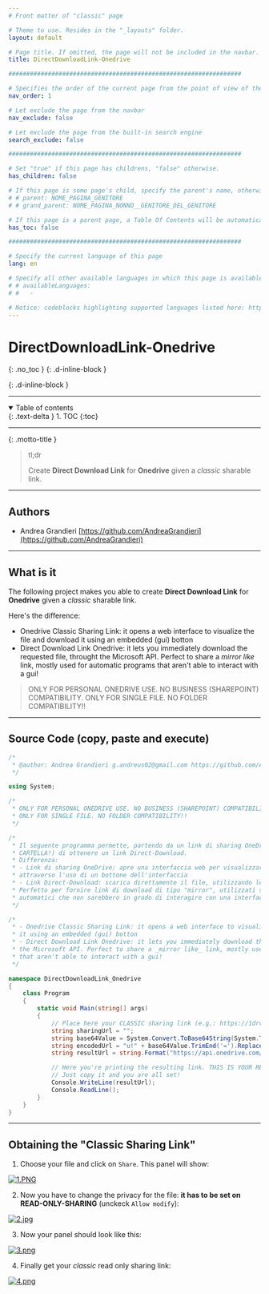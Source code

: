 ```yaml
---
# Front matter of "classic" page

# Theme to use. Resides in the "_layouts" folder.
layout: default

# Page title. If omitted, the page will not be included in the navbar.
title: DirectDownloadLink-Onedrive

#################################################################

# Specifies the order of the current page from the point of view of the navbar. Can have repetition in the numbers, for parent-child hierarchies.
nav_order: 1

# Let exclude the page from the navbar
nav_exclude: false

# Let exclude the page from the built-in search engine
search_exclude: false

#################################################################

# Set "true" if this page has childrens, "false" otherwise.
has_children: false

# If this page is some page's child, specify the parent's name, otherwise comment out the option. If this page is some page's grandchild, specify grandparent's name, otherwise comment out the option.
# # parent: NOME_PAGINA_GENITORE
# # grand_parent: NOME_PAGINA_NONNO__GENITORE_DEL_GENITORE

# If this page is a parent page, a Table Of Contents will be automatically generated containing all related child pages. Use the option below to disable this functionality. Should always be set to "false".
has_toc: false

#################################################################

# Specify the current language of this page
lang: en

# Specify all other available languages in which this page is available. If there's no other language in addition to "lang", comment out this option.
# # availableLanguages:
# #   - 

# Notice: codeblocks highlighting supported languages listed here: https://www.fabriziomusacchio.com/blog/2021-08-11-Syntax_Highlighting_in_Jekyll/
---
```


# DirectDownloadLink-Onedrive
{: .no_toc }
{: .d-inline-block }

<div id="projects-label-1"></div>
{: .d-inline-block }

<script type="module">
  selfsustainable_fill_labels_state("projects-label-1");
</script>

<div id="projects-label-2"></div>

<script type="module">
  selfsustainable_fill_labels_state("projects-label-2");
</script>

---

<!-- Table of contents -->
<details open markdown="block">
  <summary>
    Table of contents
  </summary>
  {: .text-delta }
1. TOC
{:toc}
</details>

---

{: .motto-title }
> <p class="blockquote-title-fixer-purple">tl;dr</p>
>
> Create __Direct Download Link__ for __Onedrive__ given a _classic_ sharable link.

---

## Authors

- Andrea Grandieri [https://github.com/AndreaGrandieri](https://github.com/AndreaGrandieri)

---

## What is it

The following project makes you able to create __Direct Download Link__ for __Onedrive__
given a _classic_ sharable link.

Here's the difference:

- Onedrive Classic Sharing Link: it opens a web interface to visualize the file and download
  it using an embedded (gui) botton
- Direct Download Link Onedrive: it lets you immediately download the requested file, throught
  the Microsoft API. Perfect to share a _mirror like_ link, mostly used for automatic programs
  that aren't able to interact with a gui!

> ONLY FOR PERSONAL ONEDRIVE USE. NO BUSINESS (SHAREPOINT) COMPATIBILITY.
> ONLY FOR SINGLE FILE. NO FOLDER COMPATIBILITY!!

---

## Source Code (copy, paste and execute)

```csharp
/*
 * @author: Andrea Grandieri g.andreus02@gmail.com https://github.com/AndreaGrandieri
 */

using System;

/*
 * ONLY FOR PERSONAL ONEDRIVE USE. NO BUSINESS (SHAREPOINT) COMPATIBILITY.
 * ONLY FOR SINGLE FILE. NO FOLDER COMPATIBILITY!!
 */

/*
 * Il seguente programma permette, partendo da un link di sharing OneDrive (NON DI UNA
 * CARTELLA!) di ottenere un link Direct-Download.
 * Differenza:
 * - Link di sharing OneDrive: apre una interfaccia web per visualizzare il file, scaricabile
 * attraverso l'uso di un bottone dell'interfaccia
 * - Link Direct-Download: scarica direttamente il file, utilizzando le API di Microsoft.
 * Perfetto per fornire link di download di tipo "mirror", utilizzati soprattutto da programmi
 * automatici che non sarebbero in grado di interagire con una interfaccia grafica!
 */

/*
 * - Onedrive Classic Sharing Link: it opens a web interface to visualize the file and download
 * it using an embedded (gui) botton
 * - Direct Download Link Onedrive: it lets you immediately download the requested file, throught
 * the Microsoft API. Perfect to share a _mirror like_ link, mostly used for automatic programs
 * that aren't able to interact with a gui!
 */

namespace DirectDownloadLink_Onedrive
{
    class Program
    {
        static void Main(string[] args)
        {
            // Place here your CLASSIC sharing link (e.g.: https://1drv.ms/u/s!AmstWNn8EkEu73A68W56jHwFltEn?e=qBCpvd)
            string sharingUrl = "";
            string base64Value = System.Convert.ToBase64String(System.Text.Encoding.UTF8.GetBytes(sharingUrl));
            string encodedUrl = "u!" + base64Value.TrimEnd('=').Replace('/', '_').Replace('+', '-');
            string resultUrl = string.Format("https://api.onedrive.com/v1.0/shares/{0}/root/content", encodedUrl);

            // Here you're printing the resulting link. THIS IS YOUR READY-TO-USE (PERMANENT) DIRECT DOWNLOAD LINK.
            // Just copy it and you are all set!
            Console.WriteLine(resultUrl);
            Console.ReadLine();
        }
    }
}

```

---

## Obtaining the "Classic Sharing Link"

1. Choose your file and click on `Share`. This panel will show:

  [![1.PNG](/DirectDownloadLink-Onedrive/assets/1.PNG)](/DirectDownloadLink-Onedrive/assets/1.PNG)

2. Now you have to change the privacy for the file: __it has to be set on READ-ONLY-SHARING__ (unckeck `Allow modify`):

  [![2.jpg](/DirectDownloadLink-Onedrive/assets/2.jpg)](/DirectDownloadLink-Onedrive/assets/2.jpg)

3. Now your panel should look like this:

  [![3.png](/DirectDownloadLink-Onedrive/assets/3.png)](/DirectDownloadLink-Onedrive/assets/3.png)

4. Finally get your _classic_ read only sharing link:

  [![4.png](/DirectDownloadLink-Onedrive/assets/4.png)](/DirectDownloadLink-Onedrive/assets/4.png)
